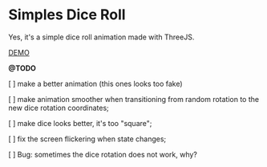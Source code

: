# Simples Dice Roll

Yes, it's a simple dice roll animation made with ThreeJS.

[DEMO](https://simple-dice-roll.vercel.app/)

**@TODO**

[ ] make a better animation (this ones looks too fake)

[ ] make animation smoother when transitioning from random rotation to the new dice rotation coordinates;

[ ] make dice looks better, it's too "square";

[ ] fix the screen flickering when state changes;

[ ] Bug: sometimes the dice rotation does not work, why?

